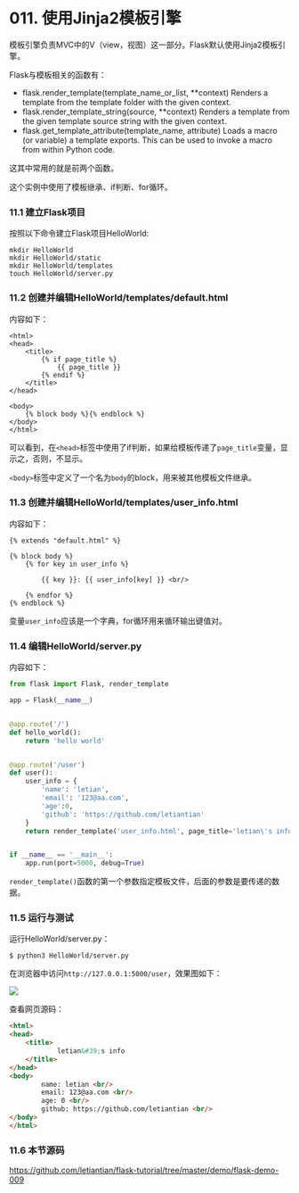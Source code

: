 # 011. 使用Jinja2模板引擎

模板引擎负责MVC中的V（view，视图）这一部分。Flask默认使用Jinja2模板引擎。


Flask与模板相关的函数有：

*  flask.render_template(template_name_or_list, **context)
    Renders a template from the template folder with the given context.
*  flask.render_template_string(source, **context)
    Renders a template from the given template source string with the given context.
*  flask.get_template_attribute(template_name, attribute)
    Loads a macro (or variable) a template exports. This can be used to invoke a macro from within Python code. 

这其中常用的就是前两个函数。

这个实例中使用了模板继承、if判断、for循环。

### 11.1 建立Flask项目
按照以下命令建立Flask项目HelloWorld:
```
mkdir HelloWorld
mkdir HelloWorld/static
mkdir HelloWorld/templates
touch HelloWorld/server.py
```

### 11.2 创建并编辑HelloWorld/templates/default.html
内容如下：

```
<html>
<head>
    <title>
        {% if page_title %}
            {{ page_title }}
        {% endif %}
    </title>
</head>

<body>
    {% block body %}{% endblock %}
</body>
</html>
```

可以看到，在`<head>`标签中使用了if判断，如果给模板传递了`page_title`变量，显示之，否则，不显示。

`<body>`标签中定义了一个名为`body`的block，用来被其他模板文件继承。

### 11.3 创建并编辑HelloWorld/templates/user_info.html
内容如下：

```
{% extends "default.html" %}

{% block body %}
    {% for key in user_info %}

        {{ key }}: {{ user_info[key] }} <br/>

    {% endfor %}
{% endblock %}
```

变量`user_info`应该是一个字典，for循环用来循环输出键值对。

### 11.4 编辑HelloWorld/server.py
内容如下：
```python
from flask import Flask, render_template

app = Flask(__name__)


@app.route('/')
def hello_world():
    return 'hello world'


@app.route('/user')
def user():
    user_info = {
        'name': 'letian',
        'email': '123@aa.com',
        'age':0,
        'github': 'https://github.com/letiantian'
    }
    return render_template('user_info.html', page_title='letian\'s info', user_info=user_info)


if __name__ == '__main__':
    app.run(port=5000, debug=True)
```
`render_template()`函数的第一个参数指定模板文件，后面的参数是要传递的数据。

### 11.5 运行与测试
运行HelloWorld/server.py：
```
$ python3 HelloWorld/server.py
```
在浏览器中访问`http://127.0.0.1:5000/user`，效果图如下：

![](/content/images/learn-flask/flask-003.jpg)

查看网页源码：
```html
<html>
<head>
    <title>
            letian&#39;s info
    </title>
</head>
<body>
        name: letian <br/>
        email: 123@aa.com <br/>
        age: 0 <br/>
        github: https://github.com/letiantian <br/>
</body>
</html>
```

### 11.6 本节源码
https://github.com/letiantian/flask-tutorial/tree/master/demo/flask-demo-009